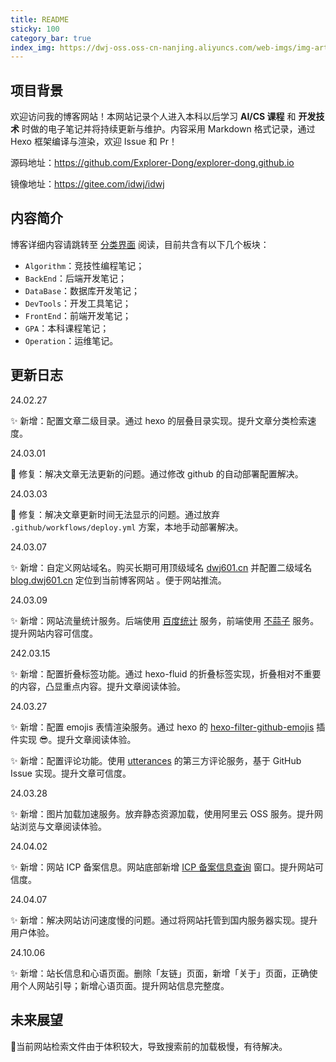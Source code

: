 ```yaml
---
title: README
sticky: 100
category_bar: true
index_img: https://dwj-oss.oss-cn-nanjing.aliyuncs.com/web-imgs/img-artical/hello.png
---
```


## 项目背景

欢迎访问我的博客网站！本网站记录个人进入本科以后学习 **AI/CS 课程** 和 **开发技术** 时做的电子笔记并将持续更新与维护。内容采用 Markdown 格式记录，通过 Hexo 框架编译与渲染，欢迎 Issue 和 Pr！

源码地址：<https://github.com/Explorer-Dong/explorer-dong.github.io>

镜像地址：<https://gitee.com/idwj/idwj>

## 内容简介

博客详细内容请跳转至 [分类界面](https://blog.dwj601.cn/categories/) 阅读，目前共含有以下几个板块：

- `Algorithm`：竞技性编程笔记；
- `BackEnd`：后端开发笔记；
- `DataBase`：数据库开发笔记；
- `DevTools`：开发工具笔记；
- `FrontEnd`：前端开发笔记；
- `GPA`：本科课程笔记；
- `Operation`：运维笔记。

## 更新日志

24.02.27

:sparkles: 新增：配置文章二级目录。通过 hexo 的层叠目录实现。提升文章分类检索速度。

24.03.01

:bug: 修复：解决文章无法更新的问题。通过修改 github 的自动部署配置解决。

24.03.03

:bug: 修复：解决文章更新时间无法显示的问题。通过放弃 `.github/workflows/deploy.yml` 方案，本地手动部署解决。

24.03.07

:sparkles: 新增：自定义网站域名。购买长期可用顶级域名 [dwj601.cn](https://dwj601.cn/) 并配置二级域名 [blog.dwj601.cn](https://blog.dwj601.cn) 定位到当前博客网站 。便于网站推流。

24.03.09

:sparkles: 新增：网站流量统计服务。后端使用 [百度统计](https://tongji.baidu.com/web5/welcome/login) 服务，前端使用 [不蒜子](https://busuanzi.ibruce.info/) 服务。提升网站内容可信度。

242.03.15

:sparkles: 新增：配置折叠标签功能。通过 hexo-fluid 的折叠标签实现，折叠相对不重要的内容，凸显重点内容。提升文章阅读体验。

24.03.27

:sparkles: 新增：配置 emojis 表情渲染服务。通过 hexo 的 [hexo-filter-github-emojis](https://github.com/crimx/hexo-filter-github-emojis) 插件实现 :sunglasses:。提升文章阅读体验。

:sparkles: 新增：配置评论功能。使用 [utterances](https://utteranc.es/) 的第三方评论服务，基于 GitHub Issue 实现。提升文章可信度。

24.03.28

:sparkles: 新增：图片加载加速服务。放弃静态资源加载，使用阿里云 OSS 服务。提升网站浏览与文章阅读体验。

24.04.02

:sparkles: 新增：网站 ICP 备案信息。网站底部新增 [ICP 备案信息查询](https://beian.miit.gov.cn/) 窗口。提升网站可信度。

24.04.07

:sparkles: 新增：解决网站访问速度慢的问题。通过将网站托管到国内服务器实现。提升用户体验。

24.10.06

:sparkles: 新增：站长信息和心语页面。删除「友链」页面，新增「关于」页面，正确使用个人网站引导；新增心语页面。提升网站信息完整度。

## 未来展望

:thinking: ​当前网站检索文件由于体积较大，导致搜索前的加载极慢，有待解决。